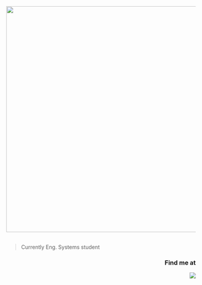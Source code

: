 <div align="center"><img src="https://i.postimg.cc/1zzYyBHV/banner.png" width="600"/></div></br>

> Currently Eng. Systems student

### <div align="right">Find me at</div>
<div align="right"><a href="https://www.linkedin.com/in/jeffersonmejia/"><img src="https://img.shields.io/badge/Jefferson_Mej%C3%ADa-rgb(0,%200,%200,%200)?style=for-the-badge&logo=linkedin&logoColor=006A99&labelColor=white"/></a></div></br>

